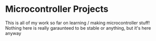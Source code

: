 # Microcontroller Projects

This is all of my work so far on learning / making microcontroller stuff! Nothing here is really garaunteed to be stable or anything, but it's here anyway

